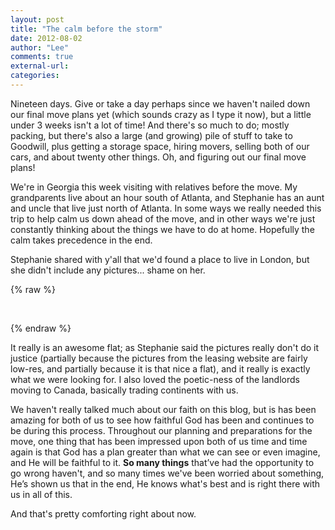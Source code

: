 ```yaml
---
layout: post
title: "The calm before the storm"
date: 2012-08-02
author: "Lee"
comments: true
external-url: 
categories: 
---
```


Nineteen days.  Give or take a day perhaps since we haven't nailed down our final move plans yet (which sounds crazy as I type it now), but a little under 3 weeks isn't a lot of time!  And there's so much to do; mostly packing, but there's also a large (and growing) pile of stuff to take to Goodwill, plus getting a storage space, hiring movers, selling both of our cars, and about twenty other things.  Oh, and figuring out our final move plans!

We're in Georgia this week visiting with relatives before the move.  My grandparents live about an hour south of Atlanta, and Stephanie has an aunt and uncle that live just north of Atlanta.  In some ways we really needed this trip to help calm us down ahead of the move, and in other ways we're just constantly thinking about the things we have to do at home.  Hopefully the calm takes precedence in the end.

Stephanie shared with y'all that we'd found a place to live in London, but she didn't include any pictures... shame on her.

{% raw %}
<p class="fancybox-group">
	<a class="fancybox" rel="calm-flatpics" href="/images/blog/2012-08-02-the-calm-before-the-storm/flat-1.jpg"><img src="/images/blog/2012-08-02-the-calm-before-the-storm/thumbnails/flat-1.jpg" alt=""/></a>
	<a class="fancybox" rel="calm-flatpics" href="/images/blog/2012-08-02-the-calm-before-the-storm/flat-2.jpg"><img src="/images/blog/2012-08-02-the-calm-before-the-storm/thumbnails/flat-2.jpg" alt=""/></a>
	<a class="fancybox" rel="calm-flatpics" href="/images/blog/2012-08-02-the-calm-before-the-storm/flat-3.jpg"><img src="/images/blog/2012-08-02-the-calm-before-the-storm/thumbnails/flat-3.jpg" alt=""/></a>
	<a class="fancybox" rel="calm-flatpics" href="/images/blog/2012-08-02-the-calm-before-the-storm/flat-4.jpg"><img src="/images/blog/2012-08-02-the-calm-before-the-storm/thumbnails/flat-4.jpg" alt=""/></a>
	<a class="fancybox" rel="calm-flatpics" href="/images/blog/2012-08-02-the-calm-before-the-storm/flat-5.jpg"><img src="/images/blog/2012-08-02-the-calm-before-the-storm/thumbnails/flat-5.jpg" alt=""/></a>
	<a class="fancybox" rel="calm-flatpics" href="/images/blog/2012-08-02-the-calm-before-the-storm/flat-6.jpg"><img src="/images/blog/2012-08-02-the-calm-before-the-storm/thumbnails/flat-6.jpg" alt=""/></a>
</p>
{% endraw %}

It really is an awesome flat; as Stephanie said the pictures really don't do it justice (partially because the pictures from the leasing website are fairly low-res, and partially because it is that nice a flat), and it really is exactly what we were looking for.  I also loved the poetic-ness of the landlords moving to Canada, basically trading continents with us.

We haven't really talked much about our faith on this blog, but is has been amazing for both of us to see how faithful God has been and continues to be during this process.  Throughout our planning and preparations for the move, one thing that has been impressed upon both of us time and time again is that God has a plan greater than what we can see or even imagine, and He will be faithful to it.  **So many things** that’ve had the opportunity to go wrong haven't, and so many times we've been worried about something, He’s shown us that in the end, He knows what's best and is right there with us in all of this.

And that's pretty comforting right about now.
